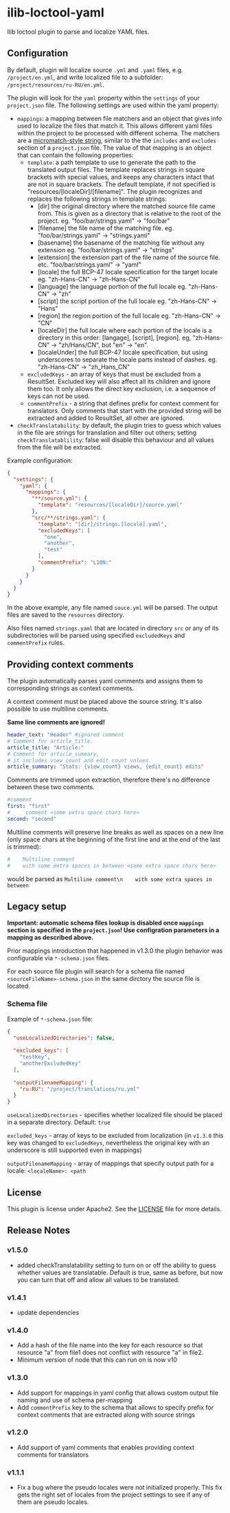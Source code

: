 # ilib-loctool-yaml

Ilib loctool plugin to parse and localize YAML files.

## Configuration

By default, plugin will localize source `.yml` and `.yaml` files,
e.g. `/project/en.yml`,  and write localized file
to a subfolder: `/project/resources/ru-RU/en.yml`.

The plugin will look for the `yaml` property within the `settings`
of your `project.json` file. The following settings are
used within the yaml property:

- `mappings`: a mapping between file matchers and an object that gives
  info used to localize the files that match it. This allows different
  yaml files within the project to be processed with different schema.
  The matchers are
  a [micromatch-style string](https://www.npmjs.com/package/micromatch),
  similar to the the `includes` and `excludes` section of a
  `project.json` file. The value of that mapping is an object that
  can contain the following properties:
  - `template`: a path template to use to generate the path to
    the translated output files. The template replaces strings
    in square brackets with special values, and keeps any characters
    intact that are not in square brackets. The default template,
    if not specified is "resources/[localeDir]/[filename]".
    The plugin recognizes and replaces the following strings
    in template strings:
    - [dir] the original directory where the matched source file
      came from. This is given as a directory that is relative
      to the root of the project. eg. "foo/bar/strings.yaml" -> "foo/bar"
    - [filename] the file name of the matching file.
      eg. "foo/bar/strings.yaml" -> "strings.yaml"
    - [basename] the basename of the matching file without any extension
      eg. "foo/bar/strings.yaml" -> "strings"
    - [extension] the extension part of the file name of the source file.
      etc. "foo/bar/strings.yaml" -> "yaml"
    - [locale] the full BCP-47 locale specification for the target locale
      eg. "zh-Hans-CN" -> "zh-Hans-CN"
    - [language] the language portion of the full locale
      eg. "zh-Hans-CN" -> "zh"
    - [script] the script portion of the full locale
      eg. "zh-Hans-CN" -> "Hans"
    - [region] the region portion of the full locale
      eg. "zh-Hans-CN" -> "CN"
    - [localeDir] the full locale where each portion of the locale
      is a directory in this order: [langage], [script], [region].
      eg, "zh-Hans-CN" -> "zh/Hans/CN", but "en" -> "en".
    - [localeUnder] the full BCP-47 locale specification, but using
      underscores to separate the locale parts instead of dashes.
      eg. "zh-Hans-CN" -> "zh_Hans_CN"
  - `excludedKeys` - an array of keys that must be excluded from a
    ResultSet. Excluded key will also affect all its children
    and ignore them too. It only allows the direct key exclusion,
    i.e. a sequence of keys can not be used.
  - `commentPrefix` - a string that defines prefix for context comment for
    translators. Only comments that start with the provided string will
    be extracted and added to ResultSet, all other are ignored.
- `checkTranslatability`: by default, the plugin tries to guess which values
  in the file are strings for translation and filter out others;
  setting `checkTranslatablility`: false will disable this behaviour and all
  values from the file will be extracted.

Example configuration:
```json
{
  "settings": {
    "yaml": {
      "mappings": {
        "**/source.yml": {
          "template": "resources/[localeDir]/source.yaml"
        },
        "src/**/strings.yaml": {
          "template": "[dir]/strings.[locale].yaml",
          "excludedKeys": [
            "one",
            "another",
            "test"
          ],
          "commentPrefix": "L10N:"
        }
      }
    }
  }
}
```

In the above example, any file named `souce.yml` will be parsed.
The output files are saved to the `resources` directory.

Also files named `strings.yaml` that are located in directory `src`
or any of its subdirectories will be parsed using specified `excludedKeys`
and `commentPrefix` rules.

## Providing context comments

The plugin automatically parses yaml comments and assigns them
to corresponding strings as context comments.

A context comment must be placed above the source string.
It's also possible to use multiline comments.

**Same line comments are ignored!**

```yaml
header_text: "Header" #ignored comment
# Comment for article_title.
article_title: "Article:"
# Comment for article_summary,
# it includes view count and edit count values.
article_summary: "Stats: {view_count} views, {edit_count} edits"
```

Comments are trimmed upon extraction, therefore there's no
difference between these two comments.
```yaml
#comment
first: "first"
#     comment <some extra space chars here>
second: "second"
```

Multiline comments will preserve line breaks as well as spaces
on a new line (only space chars at the beginning of the
first line and at the end of the last is trimmed):

```yaml
#    Multiline comment
#    with some extra spaces in between <some extra space chars here>
```
would be parsed as
`Multiline comment\n    with some extra spaces in between`

## Legacy setup
**Important: automatic schema files lookup is disabled once `mappings`
section is specified in the `project.json`! Use configration parameters
in a mapping as described above.**

Prior mappings introduction that happened in v1.3.0 the plugin behavior
was configurable via `*-schema.json` files.

For each source file plugin will search for a schema file named
`<sourceFileName>-schema.json` in the same dirctory the source
file is located.

### Schema file

Example of `*-schema.json` file:
```json
{
  "useLocalizedDirectories": false,
  
  "excluded_keys": [
    "testKey",
    "anotherExcludedKey"
  ],
  
  "outputFilenameMapping": {
    "ru-RU": "/project/translations/ru.yml"
  }
}
```

`useLocalizedDirectories` - specifies whether localized file should
be placed in a separate directory. Default: `true`

`excluded_keys` - array of keys to be excluded from localization
(in `v1.3.0` this key was changed to `excludedKeys`, nevertheless the
original key with an underscore is still supported even in mappings)

`outputFilenameMapping` - array of mappings that
specify output path for a locale: `<localeName>: <path`

## License

This plugin is license under Apache2. See the [LICENSE](./LICENSE)
file for more details.

## Release Notes

### v1.5.0

- added checkTranslatability setting to turn on or off the ability
  to guess whether values are translatable. Default is true, same
  as before, but now you can turn that off and allow all
  values to be translated.

### v1.4.1

- update dependencies

### v1.4.0

- Add a hash of the file name into the key for each resource so that
resource "a" from file1 does not conflict with resource "a" in file2.
- Minimum version of node that this can run on is now v10

### v1.3.0
- Add support for mappings in yaml config that allows custom output
file naming and use of schema per-mapping
- Add `commentPrefix` key to the schema that allows to specify prefix
for context comments that are extracted along with source strings

### v1.2.0
- Add support of yaml comments that enables providing context
comments for translators

### v1.1.1

- Fix a bug where the pseudo locales were not initialized properly.
  This fix gets the right set of locales from the project settings to
  see if any of them are pseudo locales.


